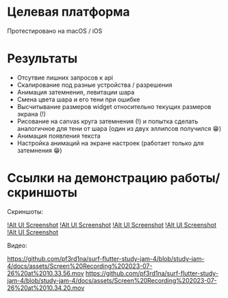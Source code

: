 # Целевая платформа

Протестировано на macOS / iOS

# Результаты

- Отсутвие лишних запросов к api
- Скалирование под разные устройства / разрешения
- Анимация затемнения, левитации шара
- Смена цвета шара и его тени при ошибке
- Высчитывание размеров widget относительно текущих размеров экрана (!)
- Рисование на canvas круга затемнения (!) и попытка сделать аналогичное для тени от шара (один из двух эллипсов получился 😁)
- Анимация появления текста
- Настройка анимаций на экране настроек (работает только для затемнения 😁)


# Ссылки на демонстрацию работы/скриншоты

Скриншоты:

[!Alt UI Screenshot](https://github.com/pf3rd1na/surf-flutter-study-jam-4/blob/study-jam-4/docs/assets/Screenshot%202023-07-26%20at%2010.29.27.png)
[!Alt UI Screenshot](https://github.com/pf3rd1na/surf-flutter-study-jam-4/blob/study-jam-4/docs/assets/Screenshot%202023-07-26%20at%2010.29.38.png)
[!Alt UI Screenshot](https://github.com/pf3rd1na/surf-flutter-study-jam-4/blob/study-jam-4/docs/assets/Screenshot%202023-07-26%20at%2010.29.47.png)
[!Alt UI Screenshot](https://github.com/pf3rd1na/surf-flutter-study-jam-4/blob/study-jam-4/docs/assets/Screenshot%202023-07-26%20at%2010.29.58.png)
[!Alt UI Screenshot](https://github.com/pf3rd1na/surf-flutter-study-jam-4/blob/study-jam-4/docs/assets/Screenshot%202023-07-26%20at%2010.30.24.png)

Видео:

https://github.com/pf3rd1na/surf-flutter-study-jam-4/blob/study-jam-4/docs/assets/Screen%20Recording%202023-07-26%20at%2010.33.56.mov
https://github.com/pf3rd1na/surf-flutter-study-jam-4/blob/study-jam-4/docs/assets/Screen%20Recording%202023-07-26%20at%2010.34.20.mov